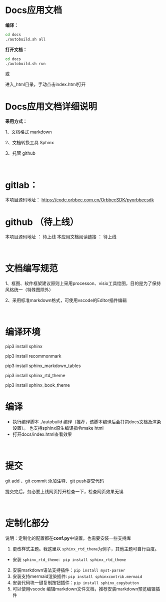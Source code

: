 # Docs应用文档

**编译：**

```bash
cd docs
./autobuild.sh all

```

**打开文档：**

```bash
cd docs
./autobuild.sh run

```

或

进入_html目录，手动点击index.html打开

# Docs应用文档详细说明

**采用方式：**

1、文档格式 markdown

2、文档转换工具 Sphinx

3、托管 github

<br>

# gitlab：

本项目源码地址： https://code.orbbec.com.cn/OrbbecSDK/pyorbbecsdk

# github （待上线）

本项目源码地址 ：  待上线
本应用文档阅读链接 ： 待上线

<br>

# 文档编写规范

1、框图、软件框架建议原则上采用processon、visio工具绘图，目的是为了保持风格统一（特殊图除外）

2、采用标准markdown格式，可使用vscode的Editor插件编辑

<br>

# 编译环境

pip3 install sphinx

pip3 install recommonmark

pip3 install sphinx_markdown_tables

pip3 install sphinx_rtd_theme

pip3 install sphinx_book_theme

# 编译

- 执行编译脚本 ./autobuild 编译（推荐，该脚本编译后会打包docs文档及渲染设置）。 也支持sphinx原生编译指令make html
- 打开docs/index.html查看效果

<br>

# 提交

git add 、git commit 添加注释、git push提交代码

提交完后，务必要上线网页打开检查一下，检查网页效果无误

<br>

# 定制化部分

说明：定制化的配置都在**conf.py**中设置。也需要安装一些支持库

1. 更改样式主题。我这里以 `sphinx_rtd_theme`为例子，其他主题可自行百度。

* 安装 `sphinx_rtd_theme`:    ` pip install sphinx_rtd_theme`

2. 安装markdown语法支持插件：`pip install myst-parser`
3. 安装支持mermaid渲染插件: `pip install sphinxcontrib.mermaid`
4. 安装代码块一键复制按钮插件：`pip install sphinx_copybutton`
5. 可以使用vscode 编辑markdown文件文档，推荐安装markdown预览编辑插件
